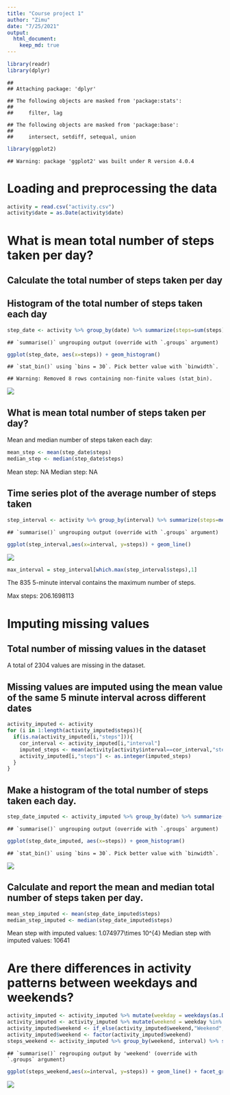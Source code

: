 ```yaml
---
title: "Course project 1"
author: "Zimu"
date: "7/25/2021"
output: 
  html_document:
    keep_md: true
---
```



```r
library(readr)
library(dplyr)
```

```
## 
## Attaching package: 'dplyr'
```

```
## The following objects are masked from 'package:stats':
## 
##     filter, lag
```

```
## The following objects are masked from 'package:base':
## 
##     intersect, setdiff, setequal, union
```

```r
library(ggplot2)
```

```
## Warning: package 'ggplot2' was built under R version 4.0.4
```

# Loading and preprocessing the data


```r
activity = read.csv("activity.csv")
activity$date = as.Date(activity$date)
```


# What is mean total number of steps taken per day?

## Calculate the total number of steps taken per day
## Histogram of the total number of steps taken each day


```r
step_date <- activity %>% group_by(date) %>% summarize(steps=sum(steps))
```

```
## `summarise()` ungrouping output (override with `.groups` argument)
```

```r
ggplot(step_date, aes(x=steps)) + geom_histogram()
```

```
## `stat_bin()` using `bins = 30`. Pick better value with `binwidth`.
```

```
## Warning: Removed 8 rows containing non-finite values (stat_bin).
```

![](PA1_files/figure-html/unnamed-chunk-3-1.png)<!-- -->

## What is mean total number of steps taken per day?
Mean and median number of steps taken each day:


```r
mean_step <- mean(step_date$steps)
median_step <- median(step_date$steps)
```

Mean step: NA
Median step: NA

## Time series plot of the average number of steps taken

```r
step_interval <- activity %>% group_by(interval) %>% summarize(steps=mean(steps,na.rm=TRUE))
```

```
## `summarise()` ungrouping output (override with `.groups` argument)
```

```r
ggplot(step_interval,aes(x=interval, y=steps)) + geom_line()
```

![](PA1_files/figure-html/unnamed-chunk-5-1.png)<!-- -->

```r
max_interval = step_interval[which.max(step_interval$steps),1]
```

The 835  5-minute interval contains the maximum number of steps.

Max steps: 206.1698113

# Imputing missing values

## Total number of missing values in the dataset

A total of 2304 values are missing in the dataset. 

## Missing values are imputed using the mean value of the same 5 minute interval across different dates


```r
activity_imputed <- activity
for (i in 1:length(activity_imputed$steps)){
  if(is.na(activity_imputed[i,"steps"])){
    cor_interval <- activity_imputed[i,"interval"]
    imputed_steps <- mean(activity[activity$interval==cor_interval,"steps"],na.rm=TRUE)
    activity_imputed[i,"steps"] <- as.integer(imputed_steps)
  }
}
```

## Make a histogram of the total number of steps taken each day.


```r
step_date_imputed <- activity_imputed %>% group_by(date) %>% summarize(steps=sum(steps,na.rm=TRUE))
```

```
## `summarise()` ungrouping output (override with `.groups` argument)
```

```r
ggplot(step_date_imputed, aes(x=steps)) + geom_histogram()
```

```
## `stat_bin()` using `bins = 30`. Pick better value with `binwidth`.
```

![](PA1_files/figure-html/unnamed-chunk-7-1.png)<!-- -->

## Calculate and report the mean and median total number of steps taken per day. 

```r
mean_step_imputed <- mean(step_date_imputed$steps)
median_step_imputed <- median(step_date_imputed$steps)
```

Mean step with imputed values: 1.074977\times 10^{4}
Median step with imputed values: 10641

# Are there differences in activity patterns between weekdays and weekends?

```r
activity_imputed <- activity_imputed %>% mutate(weekday = weekdays(as.Date(activity_imputed$date)))
activity_imputed <- activity_imputed %>% mutate(weekend = weekday %in% c("Saturday","Sunday"))
activity_imputed$weekend <- if_else(activity_imputed$weekend,"Weekend","Weekday")
activity_imputed$weekend <- factor(activity_imputed$weekend)
steps_weekend <- activity_imputed %>% group_by(weekend, interval) %>% summarize(steps=mean(steps))
```

```
## `summarise()` regrouping output by 'weekend' (override with `.groups` argument)
```

```r
ggplot(steps_weekend,aes(x=interval, y=steps)) + geom_line() + facet_grid(weekend~.)
```

![](PA1_files/figure-html/unnamed-chunk-9-1.png)<!-- -->
